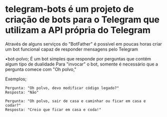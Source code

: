 # telegram-bots é um projeto de criação de bots para o Telegram que utilizam a API própria do Telegram

Através de alguns serviços do "BotFather" é possível em poucas horas criar um bot funcional capaz de responder mensagens pelo Telegram

•bot-polvo;
  É um bot simples que responde por perguntas que contém algum tipo de dualidade
  Para "invocar" o bot, somente é necessário que a pergunta comece com "Oh polvo,"
  
  Exemplos;
  
    Pergunta: "Oh polvo, devo modificar código legado?"
    Resposta: "Não"
    
    Pergunta: "Oh polvo, sair de casa e caminhar ou ficar em casa e codar?"
    Resposta: "Creio que ficar em casa e coda!"
